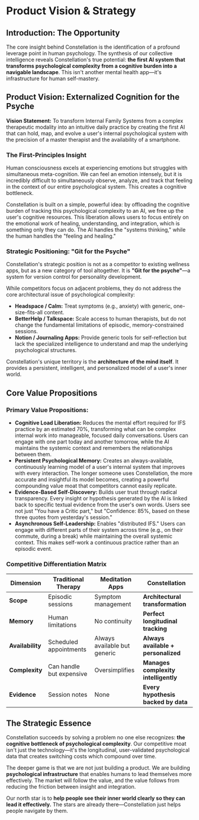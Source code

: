 # Product Vision & Strategy

## Introduction: The Opportunity

The core insight behind Constellation is the identification of a profound leverage point in human psychology. The synthesis of our collective intelligence reveals Constellation's true potential: **the first AI system that transforms psychological complexity from a cognitive burden into a navigable landscape**. This isn't another mental health app—it's infrastructure for human self-mastery.

## Product Vision: Externalized Cognition for the Psyche

**Vision Statement:** To transform Internal Family Systems from a complex therapeutic modality into an intuitive daily practice by creating the first AI that can hold, map, and evolve a user's internal psychological system with the precision of a master therapist and the availability of a smartphone.

### The First-Principles Insight

Human consciousness excels at experiencing emotions but struggles with simultaneous meta-cognition. We can feel an emotion intensely, but it is incredibly difficult to simultaneously observe, analyze, and track that feeling in the context of our entire psychological system. This creates a cognitive bottleneck.

Constellation is built on a simple, powerful idea: by offloading the cognitive burden of tracking this psychological complexity to an AI, we free up the user's cognitive resources. This liberation allows users to focus entirely on the emotional work of healing, understanding, and integration, which is something only they can do. The AI handles the "systems thinking," while the human handles the "feeling and healing."

### Strategic Positioning: "Git for the Psyche"

Constellation's strategic position is not as a competitor to existing wellness apps, but as a new category of tool altogether. It is **"Git for the psyche"**—a system for version control for personality development.

While competitors focus on adjacent problems, they do not address the core architectural issue of psychological complexity:
- **Headspace / Calm:** Treat symptoms (e.g., anxiety) with generic, one-size-fits-all content.
- **BetterHelp / Talkspace:** Scale access to human therapists, but do not change the fundamental limitations of episodic, memory-constrained sessions.
- **Notion / Journaling Apps:** Provide generic tools for self-reflection but lack the specialized intelligence to understand and map the underlying psychological structures.

Constellation's unique territory is the **architecture of the mind itself**. It provides a persistent, intelligent, and personalized model of a user's inner world.

## Core Value Propositions

### Primary Value Propositions:

- **Cognitive Load Liberation:** Reduces the mental effort required for IFS practice by an estimated 70%, transforming what can be complex internal work into manageable, focused daily conversations. Users can engage with one part today and another tomorrow, while the AI maintains the systemic context and remembers the relationships between them.
- **Persistent Psychological Memory:** Creates an always-available, continuously learning model of a user's internal system that improves with every interaction. The longer someone uses Constellation, the more accurate and insightful its model becomes, creating a powerful compounding value moat that competitors cannot easily replicate.
- **Evidence-Based Self-Discovery:** Builds user trust through radical transparency. Every insight or hypothesis generated by the AI is linked back to specific textual evidence from the user's own words. Users see not just "You have a Critic part," but "Confidence: 85%, based on these three quotes from yesterday's session."
- **Asynchronous Self-Leadership:** Enables "distributed IFS." Users can engage with different parts of their system across time (e.g., on their commute, during a break) while maintaining the overall systemic context. This makes self-work a continuous practice rather than an episodic event.

### Competitive Differentiation Matrix

| Dimension | Traditional Therapy | Meditation Apps | Constellation |
|-----------|-------------------|-----------------|---------------|
| **Scope** | Episodic sessions | Symptom management | **Architectural transformation** |
| **Memory** | Human limitations | No continuity | **Perfect longitudinal tracking** |
| **Availability** | Scheduled appointments | Always available but generic | **Always available + personalized** |
| **Complexity** | Can handle but expensive | Oversimplifies | **Manages complexity intelligently** |
| **Evidence** | Session notes | None | **Every hypothesis backed by data** |

## The Strategic Essence

Constellation succeeds by solving a problem no one else recognizes: **the cognitive bottleneck of psychological complexity**. Our competitive moat isn't just the technology—it's the longitudinal, user-validated psychological data that creates switching costs which compound over time.

The deeper game is that we are not just building a product. We are building **psychological infrastructure** that enables humans to lead themselves more effectively. The market will follow the value, and the value follows from reducing the friction between insight and integration.

Our north star is to **help people see their inner world clearly so they can lead it effectively.** The stars are already there—Constellation just helps people navigate by them.

